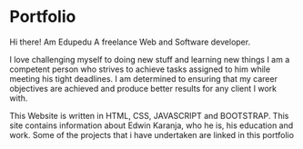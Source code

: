 # Portfolio
Hi there! Am Edupedu
A freelance Web and Software developer.

I love challenging myself to doing new stuff and learning new things
I am a competent person who strives to achieve tasks assigned to him while meeting his tight deadlines.
I am determined to ensuring that my career objectives are achieved and produce better results for any client I work with.

This Website is written in HTML, CSS, JAVASCRIPT and BOOTSTRAP.
This site contains information about Edwin Karanja, who he is, his education and work.
Some of the projects that i have undertaken are linked in this portfolio
